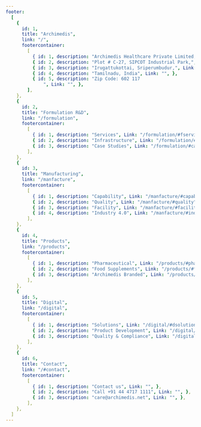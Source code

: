 ```yaml
---
footer:
  [
    {
      id: 1,
      title: "Archimedis",
      link: "/",
      footercontainer:
        [
          { id: 1, description: "Archimedis Healthcare Private Limited,", Link: "", },
          { id: 2, description: "Plot # C-27, SIPCOT Industrial Park,", Link: "", },
          { id: 3, description: "Irugattukottai, Sriperumbudur,", Link: "", },
          { id: 4, description: "Tamilnadu, India", Link: "", },
          { id: 5, description: "Zip Code: 602 117
              ", Link: "", },
        ],
    },
    {
      id: 2,
      title: "Formulation R&D",
      link: "/formulation",
      footercontainer:
        [
          { id: 1, description: "Services", Link: "/formulation/#fservice", },
          { id: 2, description: "Infrastructure", Link: "/formulation/#fserviceassurance", },
          { id: 3, description: "Case Studies", Link: "/formulation/#casestudy", },
        ],
    },
    {
      id: 3,
      title: "Manufacturing",
      link: "/manfacture",
      footercontainer:
        [
          { id: 1, description: "Capability", Link: "/manfacture/#capable", },
          { id: 2, description: "Quality", Link: "/manfacture/#quality", },
          { id: 3, description: "Facility", Link: "/manfacture/#facility", },
          { id: 4, description: "Industry 4.0", Link: "/manfacture/#industry", },
        ],
    },
    {
      id: 4,
      title: "Products",
      link: "/products",
      footercontainer:
        [
          { id: 1, description: "Pharmaceutical", Link: "/products/#pharmaceutical", },
          { id: 2, description: "Food Supplements", Link: "/products/#foodsupplements", },
          { id: 3, description: "Archimedis Branded", Link: "/products/#archibranded", },
        ],
    },
    {
      id: 5,
      title: "Digital",
      link: "/digital",
      footercontainer:
        [
          { id: 1, description: "Solutions", Link: "/digital/#dsolutions", },
          { id: 2, description: "Product Development", Link: "/digital/#productdev", },
          { id: 3, description: "Quality & Compliance", Link: "/digital/#Quality&Compliance", },
        ],
    },
    {
      id: 6,
      title: "Contact",
      link: "/#contact",
      footercontainer:
        [
          { id: 1, description: "Contact us", Link: "", },
          { id: 2, description: "Call +91 44 4717 1111", Link: "", },
          { id: 3, description: "care@archimedis.net", Link: "", },
        ],
    },
  ]
---
```


